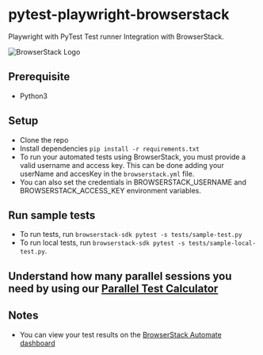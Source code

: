 # pytest-playwright-browserstack

Playwright with PyTest Test runner Integration with BrowserStack.

![BrowserStack Logo](https://d98b8t1nnulk5.cloudfront.net/production/images/layout/logo-header.png?1469004780)
## Prerequisite
* Python3

## Setup

* Clone the repo
* Install dependencies `pip install -r requirements.txt`
* To run your automated tests using BrowserStack, you must provide a valid username and access key. This can be done adding your userName and accesKey in the `browserstack.yml` file.
* You can also set the credentials in BROWSERSTACK_USERNAME and BROWSERSTACK_ACCESS_KEY environment variables.

## Run sample tests
* To run tests, run `browserstack-sdk pytest -s tests/sample-test.py`
* To run local tests, run `browserstack-sdk pytest -s tests/sample-local-test.py`.

## Understand how many parallel sessions you need by using our [Parallel Test Calculator](https://www.browserstack.com/automate/parallel-calculator?ref=github)

## Notes
* You can view your test results on the [BrowserStack Automate dashboard](https://www.browserstack.com/automate)
